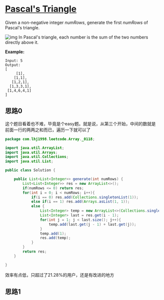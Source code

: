 # [Pascal's Triangle](https://leetcode.com/problems/pascals-triangle/)

Given a non-negative integer *numRows*, generate the first *numRows* of Pascal's triangle.

![img](https://upload.wikimedia.org/wikipedia/commons/0/0d/PascalTriangleAnimated2.gif)
In Pascal's triangle, each number is the sum of the two numbers directly above it.

**Example:**

```
Input: 5
Output:
[
     [1],
    [1,1],
   [1,2,1],
  [1,3,3,1],
 [1,4,6,4,1]
]
```

## 思路0

这个题目看着也不难，毕竟是个easy题。就是说，从第三个开始，中间的数就是前面一行的两两之和而已，遍历一下就可以了

```java
package com.lhj1998.leetcode.Array._0118;

import java.util.ArrayList;
import java.util.Arrays;
import java.util.Collections;
import java.util.List;

public class Solution {

    public List<List<Integer>> generate(int numRows) {
        List<List<Integer>> res = new ArrayList<>();
        if(numRows <= 0) return res;
        for(int i = 0; i < numRows; i++){
            if(i == 0) res.add(Collections.singletonList(1));
            else if(i == 1) res.add(Arrays.asList(1, 1));
            else {
                List<Integer> temp = new ArrayList<>(Collections.singletonList(1));
                List<Integer> last = res.get(i - 1);
                for(int j = 1; j < last.size(); j++){
                    temp.add(last.get(j - 1) + last.get(j));
                }
                temp.add(1);
                res.add(temp);
            }
        }
        return res;
    }

}

```

效率有点低，只超过了21.28%的用户，还是有改进的地方

## 思路1

